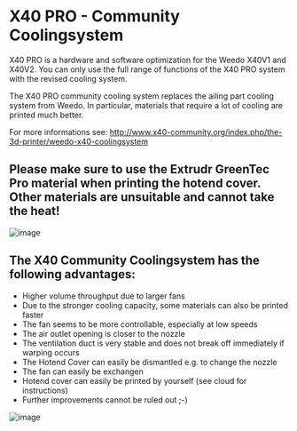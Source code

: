 # X40 PRO - Community Coolingsystem
X40 PRO is a hardware and software optimization for the Weedo X40V1 and X40V2. You can only use the full range of functions of the X40 PRO system with the revised cooling system.

The X40 PRO community cooling system replaces the ailing part cooling system from Weedo. In particular, materials that require a lot of cooling are printed much better.

For more informations see: http://www.x40-community.org/index.php/the-3d-printer/weedo-x40-coolingsystem

## Please make sure to use the Extrudr GreenTec Pro material when printing the hotend cover. Other materials are unsuitable and cannot take the heat! 

![image](http://www.x40-community.org/images/x40/X40_Coolingsystem_2.jpg)

## The X40 Community Coolingsystem has the following advantages:

   - Higher volume throughput due to larger fans
   - Due to the stronger cooling capacity, some materials can also be printed faster
   - The fan seems to be more controllable, especially at low speeds
   - The air outlet opening is closer to the nozzle
   - The ventilation duct is very stable and does not break off immediately if warping occurs
   - The Hotend Cover can easily be dismantled e.g. to change the nozzle
   - The fan can easily be exchangen
   - Hotend cover can easily be printed by yourself (see cloud for instructions)
   - Further improvements cannot be ruled out ;-)



![image](http://www.x40-community.org/images/x40/photo_coolingsystem.jpg)
